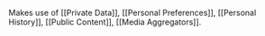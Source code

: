 Makes use of [[Private Data]], [[Personal Preferences]], [[Personal History]], [[Public Content]], [[Media Aggregators]].